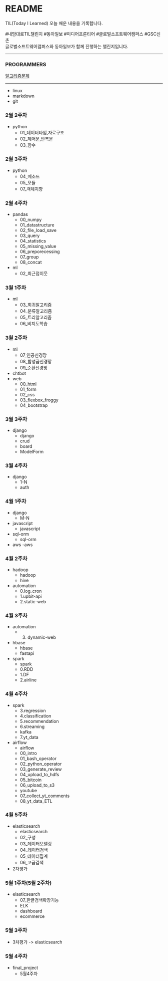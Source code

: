 # README
TIL(Today I Learned)
오늘 배운 내용을 기록합니다.

#내맘대로TIL챌린지 #동아일보 #미디어프론티어 #글로벌소프트웨어캠퍼스 #GSC신촌\
글로벌소프트웨어캠퍼스와 동아일보가 함께 진행하는 챌린지입니다.

---

### PROGRAMMERS
[알고리즘문제](https://github.com/dahee325/algo)

---

- linux
- markdown
- git

### 2월 2주차
- python
    - 01_데이터타입,자료구조
    - 02_제어문,반복문
    - 03_함수

### 2월 3주차
- python
    - 04_메소드
    - 05_모듈
    - 07_객체지향

### 2월 4주차
- pandas
    - 00_numpy
    - 01_datastructure
    - 02_file_load_save
    - 03_query
    - 04_statistics
    - 05_missing_value
    - 06_preporecessing
    - 07_group
    - 08_concat
- ml
    - 02_최근접이웃

### 3월 1주차
- ml
    - 03_회귀알고리즘
    - 04_분류알고리즘
    - 05_트리알고리즘
    - 06_비지도학습

### 3월 2주차
- ml
    - 07_인공신경망
    - 08_합성곱신경망
    - 09_순환신경망
- chtbot
- web
    - 00_html
    - 01_form
    - 02_css
    - 03_flexbox_froggy
    - 04_bootstrap

### 3월 3주차
- django
    - django
    - crud
    - board
    - ModelForm

### 3월 4주차
- django
    - 1-N
    - auth

### 4월 1주차
- django
    - M-N
- javascript
    - javascript
- sql-orm
    - sql-orm
- aws
    -aws

### 4월 2주차
- hadoop
    - hadoop
    - hive
- automation
    - 0.log_cron
    - 1.upbit-api
    - 2.static-web

### 4월 3주차
- automation
    - 3. dynamic-web
- hbase
    - hbase
    - fastapi
- spark
    - spark
    - 0.RDD
    - 1.DF
    - 2.airline

### 4월 4주차
- spark
    - 3.regression
    - 4.classification
    - 5.recommendation
    - 6.streaming
    - kafka
    - 7.yt_data
- airflow
    - airflow
    - 00_intro
    - 01_bash_operator
    - 02_python_operator
    - 03_generate_review
    - 04_upload_to_hdfs
    - 05_bitcoin
    - 06_upload_to_s3
    - youtube
    - 07_collect_yt_comments
    - 08_yt_data_ETL

### 4월 5주차
- elasticsearch
    - elasticsearch
    - 02_구성
    - 03_데이터모델링
    - 04_데이터검색
    - 05_데이터집계
    - 06_고급검색
- 2차평가

### 5월 1주차(5월 2주차)
- elasticsearch
    - 07_한글검색확장기능
    - ELK
    - dashboard
    - ecommerce

### 5월 3주차
- 3차평가 -> elasticsearch

### 5월 4주차
- final_project
    - 5월4주차